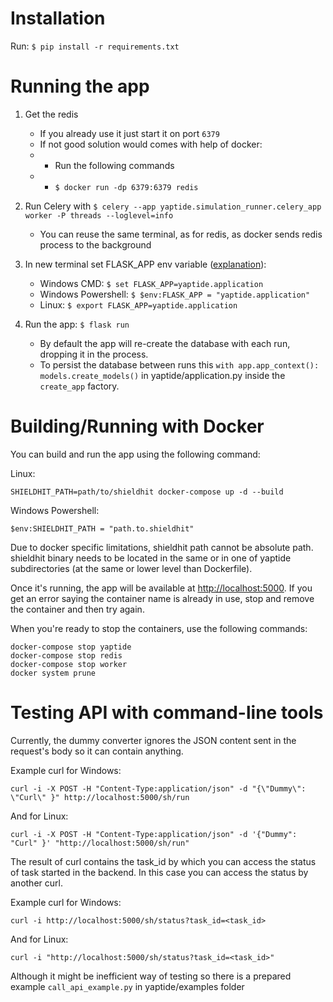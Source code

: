 # Installation

Run: ``$ pip install -r requirements.txt``

# Running the app

1. Get the redis

   * If you already use it just start it on port ``6379``
   * If not good solution would comes with help of docker:
   * * Run the following commands
   * * ``$ docker run -dp 6379:6379 redis``
2. Run Celery with ``$ celery --app yaptide.simulation_runner.celery_app worker -P threads --loglevel=info``

   * You can reuse the same terminal, as for redis, as docker sends redis process to the background
3. In new terminal set FLASK_APP env variable ([explanation](https://flask.palletsprojects.com/en/2.0.x/cli/)):

   * Windows CMD: ``$ set FLASK_APP=yaptide.application``
   * Windows Powershell: ``$ $env:FLASK_APP = "yaptide.application"``
   * Linux: ``$ export FLASK_APP=yaptide.application``
4. Run the app: ``$ flask run``

   * By default the app will re-create the database with each run, dropping it in the process.
   * To persist the database between runs this ``with app.app_context(): models.create_models()`` in yaptide/application.py inside the ``create_app`` factory.

# Building/Running with Docker

You can build and run the app using the following command:

Linux:

```shell
SHIELDHIT_PATH=path/to/shieldhit docker-compose up -d --build
```

Windows Powershell:

```shell
$env:SHIELDHIT_PATH = "path.to.shieldhit"
```

Due to docker specific limitations, shieldhit path cannot be absolute path. shieldhit binary needs to be located in the same or in one of yaptide subdirectories (at the same or lower level than Dockerfile).

Once it's running, the app will be available at [http://localhost:5000](http://localhost:5000). If you get an error saying the container name is already in use, stop and remove the container and then try again.

When you're ready to stop the containers, use the following commands:

```shell
docker-compose stop yaptide
docker-compose stop redis
docker-compose stop worker
docker system prune
```

# Testing API with command-line tools

Currently, the dummy converter ignores the JSON content sent in the request's body so it can contain anything.

Example curl for Windows:

```shell
curl -i -X POST -H "Content-Type:application/json" -d "{\"Dummy\": \"Curl\" }" http://localhost:5000/sh/run
```

And for Linux:

```shell
curl -i -X POST -H "Content-Type:application/json" -d '{"Dummy": "Curl" }' "http://localhost:5000/sh/run"
```

The result of curl contains the task_id by which you can access the status of task started in the backend. In this case you can access the status by another curl.

Example curl for Windows:

```shell
curl -i http://localhost:5000/sh/status?task_id=<task_id>
```

And for Linux:

```shell
curl -i "http://localhost:5000/sh/status?task_id=<task_id>"
```

Although it might be inefficient way of testing so there is a prepared example ``call_api_example.py`` in yaptide/examples folder
